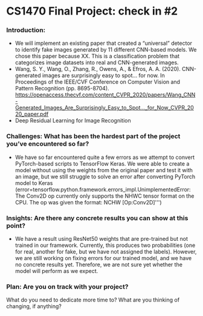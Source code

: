 # CS1470 Final Project: check in #2

### Introduction: 
- We will implement an existing paper that created a “universal” detector to identify fake images generated by 11 different CNN-based models. We chose this paper because XX. This is a classification problem that categorizes image datasets into real and CNN-generated images.
- Wang, S. Y., Wang, O., Zhang, R., Owens, A., & Efros, A. A. (2020). CNN-generated images are surprisingly easy to spot... for now. In Proceedings of the IEEE/CVF Conference on Computer Vision and Pattern Recognition (pp. 8695-8704). https://openaccess.thecvf.com/content_CVPR_2020/papers/Wang_CNN-Generated_Images_Are_Surprisingly_Easy_to_Spot..._for_Now_CVPR_2020_paper.pdf 
- Deep Residual Learning for Image Recognition

### Challenges: What has been the hardest part of the project you’ve encountered so far?
- We have so far encountered quite a few errors as we attempt to convert PyTorch-based scripts to TensorFlow Keras. We were able to create a model without using the weights from the original paper and test it with an image, but we still struggle to solve an error after converting PyTorch model to Keras (error=tensorflow.python.framework.errors_impl.UnimplementedError: The Conv2D op currently only supports the NHWC tensor format on the CPU. The op was given the format: NCHW [Op:Conv2D]''')
 
### Insights: Are there any concrete results you can show at this point? 
- We have a result using ResNet50 weights that are pre-trained but not trained in our framework. Currently, this produces two probabilities (one for real, another for fake, but we have not assigned the labels). However, we are still working on fixing errors for our trained model, and we have no concrete results yet. Therefore, we are not sure yet whether the model will perform as we expect. 

### Plan: Are you on track with your project?

What do you need to dedicate more time to?
What are you thinking of changing, if anything?
